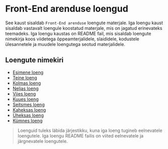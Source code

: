 # Front-End arenduse loengud

See kaust sisaldab `Front-End arenduse` loengute materjale. Iga loengu kaust sisaldab vastavalt loengule koostatud materjale, mis on jagatud erinevateks teemadeks. Iga loengu kaustas on README fail, mis sisaldab loengute nimekirja koos viidetega õppeamterjalidele, slaididele, kodustele ülesannetele ja muudele loengutega seotud materjalidele.

## Loengute nimekiri

- [Esimene loeng](./Lesson-01/README.md)
- [Teine loeng](./Lesson-02/README.md)
- [Kolmas loeng](./Lesson-03/README.md)
- [Neljas loeng](./Lesson-04/README.md)
- [Viies loeng](./Lesson-05/README.md)
- [Kuues loeng](./Lesson-06/README.md)
- [Seitsmes loeng](./Lesson-07/README.md)
- [Kaheksas loeng](./Lesson-08/README.md)
- [Üheksas loeng](./Lesson-09/README.md)
- [Kümnes loeng](./Lesson-10/README.md)

> Loenguid tuleks läbida järjestikku, kuna iga loeng tugineb eelnevatele loengutele. Iga loengu README failis on viited eelnevatele ja järgnevatele loengutele.
